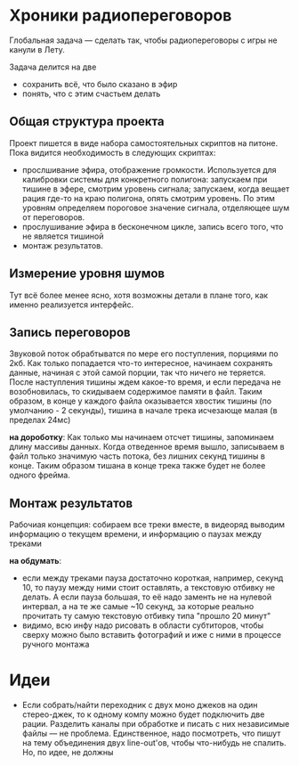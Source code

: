 # Хроники радиопереговоров #
Глобальная задача — сделать так, чтобы радиопереговоры с игры не канули в Лету.

Задача делится на две
  * сохранить всё, что было сказано в эфир
  * понять, что с этим счастьем делать

## Общая структура проекта ##
Проект пишется в виде набора самостоятельных скриптов на питоне. Пока видится необходимость в следующих скриптах:
  * прослшивание эфира, отображение громкости. Используется для калибровки системы для конкретного полигона: запускаем при тишине в эфере, смотрим уровень сигнала; запускаем, когда вещает рация где-то на краю полигона, опять смотрим уровень. По этим уровням определяем пороговое значение сигнала, отделяющее шум от переговоров.
  * прослушивание эфира в бесконечном цикле, запись всего того, что не является тишиной
  * монтаж результатов.

## Измерение уровня шумов ##
Тут всё более менее ясно, хотя возможны детали в плане того, как именно реализуется интерфейс.

## Запись переговоров ##
Звуковой поток обрабтыватся по мере его поступления, порциями по 2кб.
Как только попадается что-то интересное, начинаем сохранять данные,
начиная с этой самой порции, так что ничего не теряется.
После наступления тишины ждем какое-то время, и если передача не
возобновилась, то скидываем содержимое памяти в файл. Таким образом, в
конце у каждого файла оказывается хвостик тишины (по умолчанию - 2
секунды), тишина в начале трека исчезающе малая (в пределах 24мс)

**на дороботку**: Как только мы начинаем отсчет тишины, запоминаем длину массивы данных. Когда отведенное время вышло, записываем в файл только значимую часть потока, без лишних секунд тишины в конце. Таким образом тишана в конце трека также будет не более одного фрейма.

## Монтаж результатов ##
Рабочиая концепция: собираем все треки вместе, в видеоряд выводим информацию о текущем времени, и информацию о паузах между треками

**на обдумать**:
  * если между треками пауза достаточно короткая, например, секунд 10, то паузу между ними стоит оставлять, а текстовую отбивку не делать. А если пауза большая, то её надо заменть не на нулевой интервал, а на те же самые ~10 секунд, за которые реально прочитать ту самую текстовую отбивку типа "прошло 20 минут"
  * видимо, всю инфу надо рисовать в области субтиторов, чтобы сверху можно было вставить фотографий и иже с ними в процессе ручного монтажа

# Идеи #
  * Если собрать/найти переходник с двух моно джеков на один стерео-джек, то к одному компу можно будет подключить две рации. Разделить каналы при обработке и писать с них независимые файлы — не проблема. Единственное, надо посмотреть, что пишут на тему объединения двух line-out'ов, чтобы что-нибудь не спалить. Но, по идее, не должны